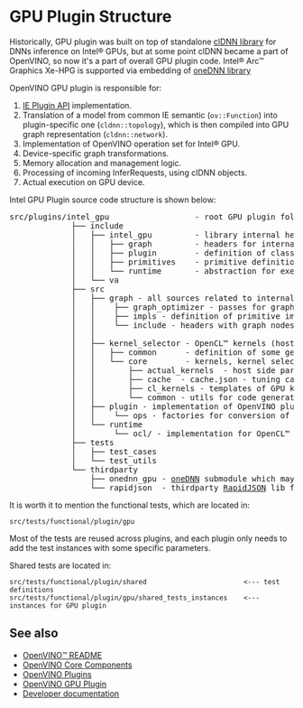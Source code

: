# GPU Plugin Structure

Historically, GPU plugin was built on top of standalone [clDNN library](https://github.com/intel/clDNN) for DNNs inference on Intel® GPUs,
but at some point clDNN became a part of OpenVINO, so now it's a part of overall GPU plugin code. Intel® Arc™ Graphics Xe-HPG is supported
via embedding of [oneDNN library](https://github.com/oneapi-src/oneDNN)

OpenVINO GPU plugin is responsible for:
 1. [IE Plugin API](https://docs.openvino.ai/2024/documentation/openvino-extensibility/openvino-plugin-library.html) implementation.
 2. Translation of a model from common IE semantic (`ov::Function`) into plugin-specific one (`cldnn::topology`), which is then compiled into
 GPU graph representation (`cldnn::network`).
 3. Implementation of OpenVINO operation set for Intel® GPU.
 4. Device-specific graph transformations.
 5. Memory allocation and management logic.
 6. Processing of incoming InferRequests, using clDNN objects.
 7. Actual execution on GPU device.

Intel GPU Plugin source code structure is shown below:
<pre>
src/plugins/intel_gpu                  - root GPU plugin folder
             ├── include
             │   ├── intel_gpu         - library internal headers
             │   │   ├── graph         - headers for internal graph representations
             │   │   ├── plugin        - definition of classes required for OpenVINO plugin API implementation
             │   │   ├── primitives    - primitive definitions for all supported operations
             │   │   └── runtime       - abstraction for execution runtime entities (memory, device, engine, etc)
             │   └── va
             ├── src
             │   ├── graph - all sources related to internal graph representation
             │   │    ├── graph_optimizer - passes for graph transformations
             │   │    ├── impls - definition of primitive implementations
             │   │    └── include - headers with graph nodes
             │   │
             │   ├── kernel_selector - OpenCL™ kernels (host+device parts) + utils for optimal kernels selection
             │   │   ├── common      - definition of some generic classes/structures used in kernel_selector
             │   │   └── core        - kernels, kernel selectors, and kernel parameters definitions
             │   │       ├── actual_kernels  - host side part of OpenCL™ kernels including applicability checks, performance heuristics and Local/Global work-groups description
             │   │       ├── cache  - cache.json - tuning cache of the kernels which is redistributed with the plugin to improve kernels and kernel parameters selection for better performance
             │   │       ├── cl_kernels - templates of GPU kernels (device part) written on OpenCL™
             │   │       └── common - utils for code generation and kernels selection
             │   ├── plugin - implementation of OpenVINO plugin API
             │   │    └── ops - factories for conversion of OpenVINO operations to internal primitives
             │   └── runtime
             │        └── ocl/ - implementation for OpenCL™ based runtime
             ├── tests
             │   ├── test_cases
             │   └── test_utils
             └── thirdparty
                 ├── onednn_gpu - <a href="https://github.com/oneapi-src/oneDNN">oneDNN</a> submodule which may be used to accelerate some primitives
                 └── rapidjson  - thirdparty <a href="https://github.com/Tencent/rapidjson">RapidJSON</a> lib for reading json files (cache.json)
</pre>

It is worth it to mention the functional tests, which are located in:
```
src/tests/functional/plugin/gpu
```
Most of the tests are reused across plugins, and each plugin only needs to add the test instances with some specific parameters.

Shared tests are located in:
```
src/tests/functional/plugin/shared                        <--- test definitions
src/tests/functional/plugin/gpu/shared_tests_instances    <--- instances for GPU plugin
```

## See also

 * [OpenVINO™ README](../../../../README.md)
 * [OpenVINO Core Components](../../../README.md)
 * [OpenVINO Plugins](../../README.md)
 * [OpenVINO GPU Plugin](../README.md)
 * [Developer documentation](../../../../docs/dev/index.md)
